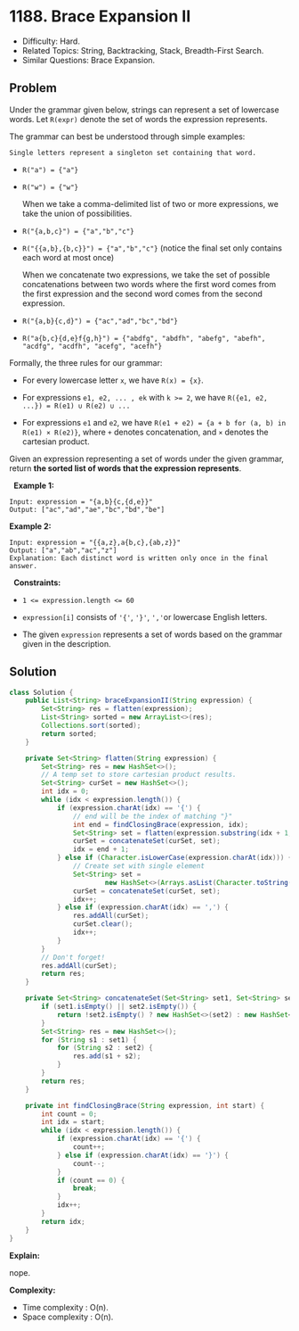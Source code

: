 # 1188. Brace Expansion II

- Difficulty: Hard.
- Related Topics: String, Backtracking, Stack, Breadth-First Search.
- Similar Questions: Brace Expansion.

## Problem

Under the grammar given below, strings can represent a set of lowercase words. Let ```R(expr)``` denote the set of words the expression represents.

The grammar can best be understood through simple examples:


	Single letters represent a singleton set containing that word.
	
		
- ```R("a") = {"a"}```
		
- ```R("w") = {"w"}```
	
	
	When we take a comma-delimited list of two or more expressions, we take the union of possibilities.
	
		
- ```R("{a,b,c}") = {"a","b","c"}```
		
- ```R("{{a,b},{b,c}}") = {"a","b","c"}``` (notice the final set only contains each word at most once)
	
	
	When we concatenate two expressions, we take the set of possible concatenations between two words where the first word comes from the first expression and the second word comes from the second expression.
	
		
- ```R("{a,b}{c,d}") = {"ac","ad","bc","bd"}```
		
- ```R("a{b,c}{d,e}f{g,h}") = {"abdfg", "abdfh", "abefg", "abefh", "acdfg", "acdfh", "acefg", "acefh"}```
	
	


Formally, the three rules for our grammar:


	
- For every lowercase letter ```x```, we have ```R(x) = {x}```.
	
- For expressions ```e1, e2, ... , ek``` with ```k >= 2```, we have ```R({e1, e2, ...}) = R(e1) ∪ R(e2) ∪ ...```
	
- For expressions ```e1``` and ```e2```, we have ```R(e1 + e2) = {a + b for (a, b) in R(e1) × R(e2)}```, where ```+``` denotes concatenation, and ```×``` denotes the cartesian product.


Given an expression representing a set of words under the given grammar, return **the sorted list of words that the expression represents**.

 
**Example 1:**

```
Input: expression = "{a,b}{c,{d,e}}"
Output: ["ac","ad","ae","bc","bd","be"]
```

**Example 2:**

```
Input: expression = "{{a,z},a{b,c},{ab,z}}"
Output: ["a","ab","ac","z"]
Explanation: Each distinct word is written only once in the final answer.
```

 
**Constraints:**


	
- ```1 <= expression.length <= 60```
	
- ```expression[i]``` consists of ```'{'```, ```'}'```, ```','```or lowercase English letters.
	
- The given ```expression``` represents a set of words based on the grammar given in the description.



## Solution

```java
class Solution {
    public List<String> braceExpansionII(String expression) {
        Set<String> res = flatten(expression);
        List<String> sorted = new ArrayList<>(res);
        Collections.sort(sorted);
        return sorted;
    }

    private Set<String> flatten(String expression) {
        Set<String> res = new HashSet<>();
        // A temp set to store cartesian product results.
        Set<String> curSet = new HashSet<>();
        int idx = 0;
        while (idx < expression.length()) {
            if (expression.charAt(idx) == '{') {
                // end will be the index of matching "}"
                int end = findClosingBrace(expression, idx);
                Set<String> set = flatten(expression.substring(idx + 1, end));
                curSet = concatenateSet(curSet, set);
                idx = end + 1;
            } else if (Character.isLowerCase(expression.charAt(idx))) {
                // Create set with single element
                Set<String> set =
                        new HashSet<>(Arrays.asList(Character.toString(expression.charAt(idx))));
                curSet = concatenateSet(curSet, set);
                idx++;
            } else if (expression.charAt(idx) == ',') {
                res.addAll(curSet);
                curSet.clear();
                idx++;
            }
        }
        // Don't forget!
        res.addAll(curSet);
        return res;
    }

    private Set<String> concatenateSet(Set<String> set1, Set<String> set2) {
        if (set1.isEmpty() || set2.isEmpty()) {
            return !set2.isEmpty() ? new HashSet<>(set2) : new HashSet<>(set1);
        }
        Set<String> res = new HashSet<>();
        for (String s1 : set1) {
            for (String s2 : set2) {
                res.add(s1 + s2);
            }
        }
        return res;
    }

    private int findClosingBrace(String expression, int start) {
        int count = 0;
        int idx = start;
        while (idx < expression.length()) {
            if (expression.charAt(idx) == '{') {
                count++;
            } else if (expression.charAt(idx) == '}') {
                count--;
            }
            if (count == 0) {
                break;
            }
            idx++;
        }
        return idx;
    }
}
```

**Explain:**

nope.

**Complexity:**

* Time complexity : O(n).
* Space complexity : O(n).
